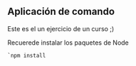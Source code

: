 ## Aplicación de comando

Este es el un ejercicio de un curso ;)


Recuerede instalar los paquetes de Node 

``
`npm install
``